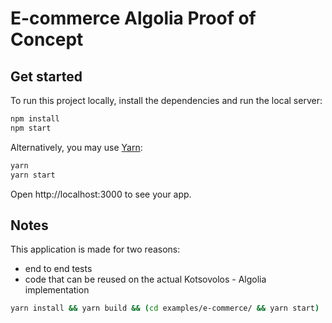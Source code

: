 # E-commerce Algolia Proof of Concept

## Get started

To run this project locally, install the dependencies and run the local server:

```sh
npm install
npm start
```

Alternatively, you may use [Yarn](https://yarnpkg.com/):

```sh
yarn
yarn start
```

Open http://localhost:3000 to see your app.

## Notes

This application is made for two reasons:

- end to end tests
- code that can be reused on the actual Kotsovolos - Algolia implementation

```sh
yarn install && yarn build && (cd examples/e-commerce/ && yarn start)
```
